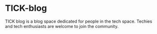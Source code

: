 # TICK-blog

TICK blog is a blog space dedicated for people in the tech space. Techies and tech enthusiasts are welcome to join the community.
